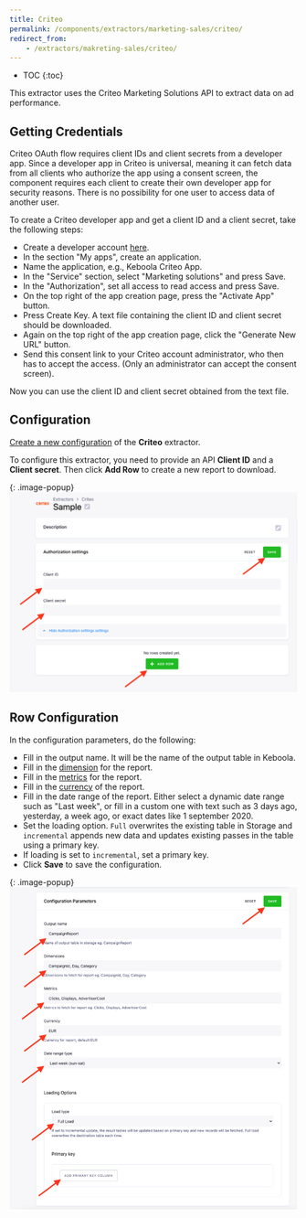 ```yaml
---
title: Criteo
permalink: /components/extractors/marketing-sales/criteo/
redirect_from:
    - /extractors/makreting-sales/criteo/
---
```


* TOC
{:toc}

This extractor uses the Criteo Marketing Solutions API to extract data on ad performance.

## Getting Credentials

Criteo OAuth flow requires client IDs and client secrets from a developer app. Since a developer app in Criteo is universal, meaning it 
can fetch data from all clients who authorize the app using a consent screen, the component requires each client to create their own
developer app for security reasons. There is no possibility for one user to access data of another user.

To create a Criteo developer app and get a client ID and a client secret, take the following steps:

 - Create a developer account [here](https://developers.criteo.com/).
 - In the section "My apps", create an application.
 - Name the application, e.g., Keboola Criteo App.
 - In the "Service" section, select "Marketing solutions" and press Save.
 - In the "Authorization", set all access to read access and press Save.
 - On the top right of the app creation page, press the "Activate App" button.
 - Press Create Key. A text file containing the client ID and client secret should be downloaded.
 - Again on the top right of the app creation page, click the "Generate New URL" button.
 - Send this consent link to your Criteo account administrator, who then has to accept the access. (Only an administrator can accept the consent screen).

Now you can use the client ID and client secret obtained from the text file.

## Configuration
[Create a new configuration](/components/#creating-component-configuration) of the **Criteo** extractor.

To configure this extractor, you need to provide an API **Client ID** and a **Client secret**. Then click **Add Row**
to create a new report to download.

{: .image-popup}
![Screenshot - Auth configuration](/components/extractors/marketing-sales/criteo/auth.png)

## Row Configuration

In the configuration parameters, do the following:
- Fill in the output name. It will be the name of the output table in Keboola.
- Fill in the [dimension](https://developers.criteo.com/marketing-solutions/docs/dimensions) for the report.
- Fill in the [metrics](https://developers.criteo.com/marketing-solutions/docs/metrics) for the report.
- Fill in the [currency](https://developers.criteo.com/marketing-solutions/docs/currencies-supported) of the report.
- Fill in the date range of the report. Either select a dynamic date range such as "Last week", or fill in a custom one with text such as 3 days ago, yesterday, a week ago, or exact dates like 1 september 2020.
- Set the loading option. `Full` overwrites the existing table in Storage and `incremental` appends new data and updates existing passes in the table using a primary key.
- If loading is set to `incremental`, set a primary key.
- Click **Save** to save the configuration.

{: .image-popup}
![Screenshot - Row configuration](/components/extractors/marketing-sales/criteo/row.png)
